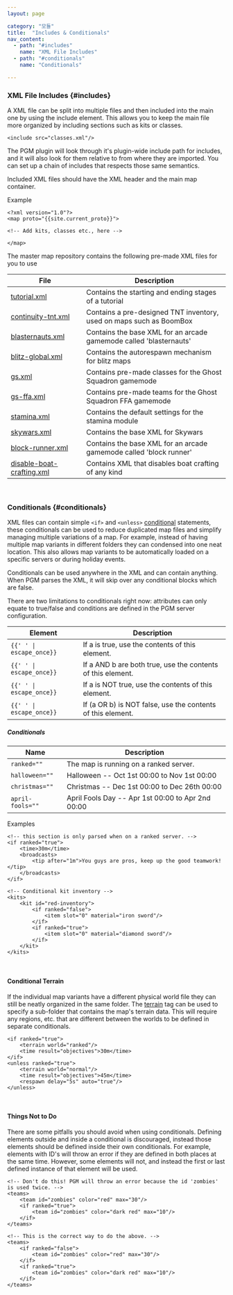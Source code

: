 ```yaml
---
layout: page

category: "모듈"
title:  "Includes & Conditionals"
nav_content:
  - path: "#includes"
    name: "XML File Includes"
  - path: "#conditionals"
    name: "Conditionals"

---
```


### XML File Includes {#includes}
A XML file can be split into multiple files and then included into the main one by using the include element. This allows you to keep the main file more organized by including sections such as kits or classes.

    <include src="classes.xml"/>

The PGM plugin will look through it's plugin-wide include path for includes, and it will also look for them relative to from where they are imported. You can set up a chain of includes that respects those same semantics.

Included XML files should have the XML header and the main map container.

Example

    <?xml version="1.0"?>
    <map proto="{{site.current_proto}}">

    <!-- Add kits, classes etc., here -->

    </map>

The master map repository contains the following pre-made XML files for you to use

<div class='table-responsive'>
  <table class='table table-striped table-condensed'>
    <thead>
      <tr>
        <th>File</th>
        <th>Description</th>
      </tr>
    </thead>
    <tbody>
      <tr>
        <td>
          <a href='https://maps.oc.tc/tutorial.xml'>tutorial.xml</a>
        </td>
        <td>Contains the starting and ending stages of a tutorial</td>
      </tr>
      <tr>
        <td>
          <a href='https://maps.oc.tc/continuity-tnt.xml'>continuity-tnt.xml</a>
        </td>
        <td>Contains a pre-designed TNT inventory, used on maps such as BoomBox</td>
      </tr>
      <tr>
        <td>
          <a href='https://maps.oc.tc/blasternauts.xml'>blasternauts.xml</a>
        </td>
        <td>Contains the base XML for an arcade gamemode called 'blasternauts'</td>
      </tr>
      <tr>
        <td>
          <a href='https://maps.oc.tc/Blitz/blitz-global.xml'>blitz-global.xml</a>
        </td>
        <td>Contains the autorespawn mechanism for blitz maps</td>
      </tr>
      <tr>
        <td>
          <a href='https://maps.oc.tc/Blitz/GS/gs.xml'>gs.xml</a>
        </td>
        <td>Contains pre-made classes for the Ghost Squadron gamemode</td>
      </tr>
      <tr>
        <td>
          <a href='https://maps.oc.tc/Blitz/GS/gs-ffa.xml'>gs-ffa.xml</a>
        </td>
        <td>Contains pre-made teams for the Ghost Squadron FFA gamemode</td>
      </tr>
      <tr>
        <td>
          <a href='https://maps.oc.tc/stamina.xml'>stamina.xml</a>
        </td>
        <td>Contains the default settings for the stamina module</td>
      </tr>
      <tr>
        <td>
          <a href='https://maps.oc.tc/Include/skywars.xml'>skywars.xml</a>
        </td>
        <td>Contains the base XML for Skywars</td>
      </tr>
      <tr>
        <td>
          <a href='https://maps.oc.tc/Include/block-runner.xml'>block-runner.xml</a>
        </td>
        <td>Contains the base XML for an arcade gamemode called 'block runner'</td>
      </tr>
      <tr>
        <td>
          <a href='https://maps.oc.tc/Include/disable-boat-crafting.xml'>disable-boat-crafting.xml</a>
        </td>
        <td>Contains XML that disables boat crafting of any kind</td>
      </tr>
    </tbody>
  </table>
</div>
<br/>

### Conditionals {#conditionals}

XML files can contain simple `<if>` and `<unless>` [conditional][1] statements, these conditionals can be used to reduce duplicated map files and simplify managing multiple variations of a map.
For example, instead of having multiple map variants in different folders they can condensed into one neat location.
This also allows map variants to be automatically loaded on a specific servers or during holiday events.

Conditionals can be used anywhere in the XML and can contain anything.
When PGM parses the XML, it will skip over any conditional blocks which are false.

There are two limitations to conditionals right now:
attributes can only equate to true/false and conditions are defined in the PGM server configuration.


[1]: https://en.wikipedia.org/wiki/Conditional_%28computer_programming%29

<div class='table-responsive'>
  <table class='table table-striped table-condensed'>
    <thead>
      <tr>
        <th>Element</th>
        <th>Description</th>
      </tr>
    </thead>
    <tbody>
      <tr>
        <td>
          <span class='highlight'>
            <code>{{'<if a="true"> </if>' | escape_once}}</code>
          </span>
        </td>
        <td>
          If a is true, use the contents of this element.
        </td>
      </tr>
      <tr>
        <td>
          <span class='highlight'>
            <code>{{'<if a="true" b="true"> </if>' | escape_once}}</code>
          </span>
        </td>
        <td>
          If a AND b are both true, use the contents of this element.
        </td>
      </tr>
      <tr>
        <td>
          <span class='highlight'>
            <code>{{'<unless a="true"> </unless>' | escape_once}}</code>
          </span>
        </td>
        <td>
          If a is NOT true, use the contents of this element.
        </td>
      </tr>
      <tr>
        <td>
          <span class='highlight'>
            <code>{{'<unless a="false" b="false"> </unless>' | escape_once}}</code>
          </span>
        </td>
        <td>
          If (a OR b) is NOT false, use the contents of this element.
        </td>
      </tr>
    </tbody>
  </table>
</div>
<h5>Conditionals</h5>
<div class='table-responsive'>
  <table class='table table-striped table-condensed'>
    <thead>
      <tr>
        <th>Name</th>
        <th>Description</th>
      </tr>
    </thead>
    <tbody>
      <tr>
        <td>
          <code>ranked=""</code>
        </td>
        <td>
          The map is running on a ranked server.
        </td>
      </tr>
      <tr>
        <td>
          <code>halloween=""</code>
        </td>
        <td>
          Halloween -- Oct 1st 00:00 to Nov 1st 00:00
        </td>
      </tr>
      <tr>
        <td>
          <code>christmas=""</code>
        </td>
        <td>
          Christmas -- Dec 1st 00:00 to Dec 26th 00:00
        </td>
      </tr>
      <tr>
        <td>
          <code>april-fools=""</code>
        </td>
        <td>
          April Fools Day -- Apr 1st 00:00 to Apr 2nd 00:00
        </td>
      </tr>
    </tbody>
  </table>
</div>

Examples

    <!-- this section is only parsed when on a ranked server. -->
    <if ranked="true">
        <time>30m</time>
        <broadcasts>
            <tip after="1m">You guys are pros, keep up the good teamwork!</tip>
        </broadcasts>
    </if>

    <!-- Conditional kit inventory -->
    <kits>
        <kit id="red-inventory">
            <if ranked="false">
                <item slot="0" material="iron sword"/>
            </if>
            <if ranked="true">
                <item slot="0" material="diamond sword"/>
            </if>
        </kit>
    </kits>

<br/>

#### Conditional Terrain
If the individual map variants have a different physical world file they can still be neatly organized in the same folder.
The [terrain](/modules/world#terrain) tag can be used to specify a sub-folder that contains the map's terrain data.
This will require any regions, etc. that are different between the worlds to be defined in separate conditionals.

    <if ranked="true">
        <terrain world="ranked"/>
        <time result="objectives">30m</time>
    </if>
    <unless ranked="true">
        <terrain world="normal"/>
        <time result="objectives">45m</time>
        <respawn delay="5s" auto="true"/>
    </unless>

<br/>

#### Things Not to Do

There are some pitfalls you should avoid when using conditionals.
Defining elements outside and inside a conditional is discouraged, instead those elements should be defined inside their own conditionals.
For example, elements with ID's will throw an error if they are defined in both places at the same time.
However, some elements will not, and instead the first or last defined instance of that element will be used.

    <!-- Don't do this! PGM will throw an error because the id 'zombies' is used twice. -->
    <teams>
        <team id="zombies" color="red" max="30"/>
        <if ranked="true">
            <team id="zombies" color="dark red" max="10"/>
        </if>
    </teams>

    <!-- This is the correct way to do the above. -->
    <teams>
        <if ranked="false">
            <team id="zombies" color="red" max="30"/>
        </if>
        <if ranked="true">
            <team id="zombies" color="dark red" max="10"/>
        </if>
    </teams>
